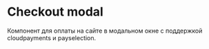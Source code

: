 # Checkout modal

Компонент для оплаты на сайте в модальном окне с поддержкой cloudpayments и payselection.